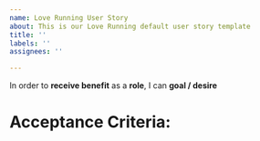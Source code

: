 ```yaml
---
name: Love Running User Story
about: This is our Love Running default user story template
title: ''
labels: ''
assignees: ''

---
```


In order to **receive benefit** as a **role**, I can **goal / desire**

# Acceptance Criteria:
